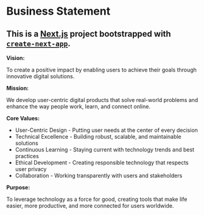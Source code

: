 # Business Statement

This is a [Next.js](https://nextjs.org) project bootstrapped with [`create-next-app`](https://nextjs.org/docs/app/api-reference/cli/create-next-app).
---

**Vision:**

To create a positive impact by enabling users to achieve their goals through innovative digital solutions.

**Mission:**

We develop user-centric digital products that solve real-world problems and enhance the way people work, learn, and connect online.

**Core Values:**

- User-Centric Design - Putting user needs at the center of every decision
- Technical Excellence - Building robust, scalable, and maintainable solutions
- Continuous Learning - Staying current with technology trends and best practices
- Ethical Development - Creating responsible technology that respects user privacy
- Collaboration - Working transparently with users and stakeholders

**Purpose:**

To leverage technology as a force for good, creating tools that make life easier, more productive, and more connected for users worldwide.
